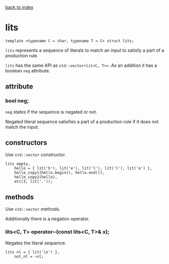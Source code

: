 [back to index](../README.md#overview-of-types)

# lits

```
template <typename C = char, typename T = C> struct lits;
```

`lits` represents a sequence of literals to match an input to satisfy a part of a production rule.

`lits` has the same API as `std::vector<lit<C, T>>`.
As an addition it has a boolean `neg` attribute.

## attribute

### bool neg;

`neg` states if the sequence is negated or not.

Negated literal sequence satisfies a part of a production rule if it does not match the input.

## constructors

Use `std::vector` constructor.

```
lits empty,
    hello = { lit('h'), lit('e'), lit('l'), lit('l'), lit('o') },
    hello_copy1(hello.begin(), hello.end()),
    hello_copy2(hello),
    etc(3, lit('.'));
```

## methods

Use `std::vector` methods.

Additionally there is a negation operator.

### lits<C, T> operator~(const lits<C, T>& x);

Negates the literal sequence.

```
lits nl = { lit('\n') },
    not_nl = ~nl;
```
